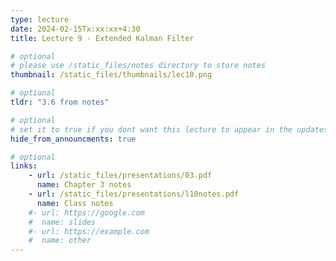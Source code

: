 ```yaml
---
type: lecture
date: 2024-02-15Tx:xx:xx+4:30
title: Lecture 9 - Extended Kalman Filter

# optional
# please use /static_files/notes directory to store notes
thumbnail: /static_files/thumbnails/lec10.png

# optional
tldr: "3.6 from notes"

# optional
# set it to true if you dont want this lecture to appear in the updates section
hide_from_announcments: true

# optional
links:
    - url: /static_files/presentations/03.pdf
      name: Chapter 3 notes
    - url: /static_files/presentations/l10notes.pdf
      name: Class notes
    #- url: https://google.com
    #  name: slides
    #- url: https://example.com
    #  name: other
---
```

<!-- Other additional contents using markdown -->

